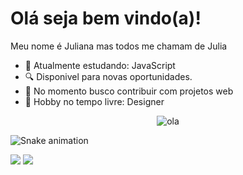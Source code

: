<h1>Olá seja bem vindo(a)!</h1> 

<div>
 Meu nome é Juliana mas todos me chamam de Julia
 
 - 🌱 Atualmente estudando: JavaScript
 - 🔍 Disponivel para novas oportunidades.
 - 📡 No momento busco contribuir com projetos web
 - 💬 Hobby no tempo livre: Designer
</div>

<div align="center">
 <img alt="ola" src="https://data.whicdn.com/images/65347585/original.gif">
</div>
 
 ![Snake animation](https://github.com/juliatangerino/juliatangerino/blob/output/github-contribution-grid-snake.svg)

<div>
  <a href = "mailto:julianatangerino2017@gmail.com"><img src="https://img.shields.io/badge/-Gmail-%23333?style=for-the-badge&logo=gmail&logoColor=white" target="_blank"></a>
  <a href="https://www.linkedin.com/in/juliana-tangerino-b52493200/" target="_blank"><img src="https://img.shields.io/badge/-LinkedIn-%230077B5?style=for-the-  badge&logo=linkedin&logoColor=" target="_blank"></a> 
</div>
